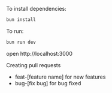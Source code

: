 To install dependencies:
```sh
bun install
```

To run:
```sh
bun run dev
```

open http://localhost:3000

Creating pull requests
- feat-[feature name] for new features
- bug-[fix bug] for bug fixed
